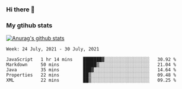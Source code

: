 ### Hi there 👋

### My gtihub stats

[![Anurag's github stats](https://github-readme-stats.vercel.app/api?username=gaozhidong)](https://github.com/gaozhidong/github-readme-stats)

<!--START_SECTION:waka-->
```text
Week: 24 July, 2021 - 30 July, 2021

JavaScript   1 hr 14 mins    ███████▓░░░░░░░░░░░░░░░░░   30.92 % 
Markdown     50 mins         █████▒░░░░░░░░░░░░░░░░░░░   21.04 % 
Java         35 mins         ███▓░░░░░░░░░░░░░░░░░░░░░   14.64 % 
Properties   22 mins         ██▒░░░░░░░░░░░░░░░░░░░░░░   09.48 % 
XML          22 mins         ██▒░░░░░░░░░░░░░░░░░░░░░░   09.25 % 
```
<!--END_SECTION:waka-->